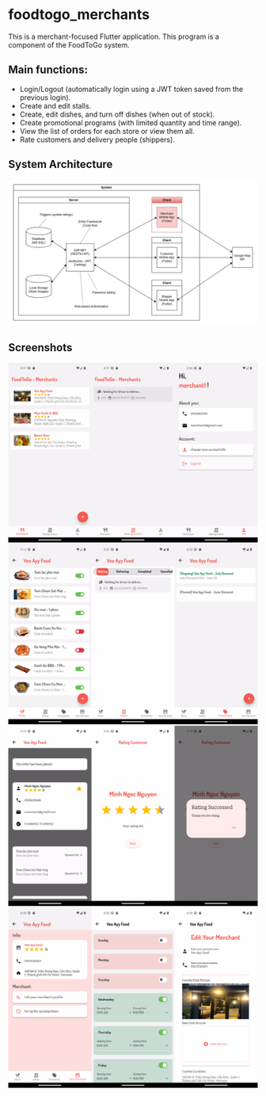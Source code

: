 # foodtogo_merchants

This is a merchant-focused Flutter application. 
This program is a component of the FoodToGo system.

## Main functions:
- Login/Logout (automatically login using a JWT token saved from the previous login).
- Create and edit stalls.
- Create, edit dishes, and turn off dishes (when out of stock).
- Create promotional programs (with limited quantity and time range).
- View the list of orders for each store or view them all.
- Rate customers and delivery people (shippers).

## System Architecture

![architecture](/Screenshots/Architecture_merchant.jpg)

## Screenshots
![Screenshot_merchant_01.jpg](/Screenshots/Screenshot_merchant_01.jpg)
![Screenshot_merchant_02.jpg](/Screenshots/Screenshot_merchant_02.jpg)
![Screenshot_merchant_03.jpg](/Screenshots/Screenshot_merchant_03.jpg)
![Screenshot_merchant_04.jpg](/Screenshots/Screenshot_merchant_04.jpg)
